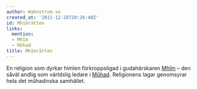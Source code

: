 ```yaml
---
author: Wahnstrom.se
created_at: '2011-12-28T20:26:40Z'
id: Mhîmrätten
links:
  mention:
  - Mhîm
  - Mûhad
title: Mhîmrätten
---
```


En religion som dyrkar himlen förkroppsligad i gudahärskaren [Mhîm] – den såväl andlig som världslig
ledare i [Mûhad]. Religionens lagar genomsyrar hela det mûhadinska samhället.

  [Mhîm]: Mhîm
  [Mûhad]: Mûhad